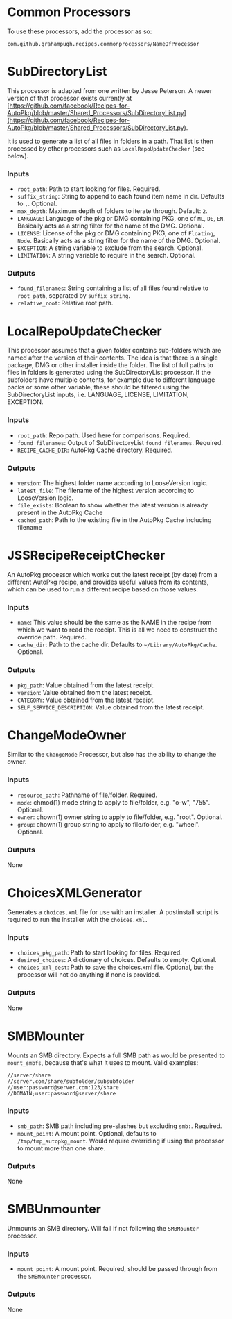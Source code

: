 # Common Processors

To use these processors, add the processor as so:

    com.github.grahampugh.recipes.commonprocessors/NameOfProcessor

# SubDirectoryList

This processor is adapted from one written by Jesse Peterson. A newer version of that processor exists currently at [https://github.com/facebook/Recipes-for-AutoPkg/blob/master/Shared_Processors/SubDirectoryList.py](https://github.com/facebook/Recipes-for-AutoPkg/blob/master/Shared_Processors/SubDirectoryList.py).

It is used to generate a list of all files in folders in a path. That list is then processed by other processors such as `LocalRepoUpdateChecker` (see below).

### Inputs

- `root_path`: Path to start looking for files. Required.
- `suffix_string`: String to append to each found item name in dir. Defaults to `,`. Optional.
- `max_depth`: Maximum depth of folders to iterate through. Default: `2`.
- `LANGUAGE`: Language of the pkg or DMG containing PKG, one of `ML`, `DE`, `EN`. Basically acts as a string filter for the name of the DMG. Optional.
- `LICENSE`: License of the pkg or DMG containing PKG, one of `Floating`, `Node`. Basically acts as a string filter for the name of the DMG. Optional.
- `EXCEPTION`: A string variable to exclude from the search. Optional.
- `LIMITATION`: A string variable to require in the search. Optional.

### Outputs

- `found_filenames`: String containing a list of all files found relative to `root_path`, separated by `suffix_string`.
- `relative_root`: Relative root path.

# LocalRepoUpdateChecker

This processor assumes that a given folder contains sub-folders which are named after the version of their contents. The idea is that there is a single package, DMG or other installer inside the folder. The list of full paths to files in folders is generated using the SubDirectoryList processor. If the subfolders have multiple contents, for example due to different language packs or some other variable, these should be filtered using the SubDirectoryList inputs, i.e. LANGUAGE, LICENSE, LIMITATION, EXCEPTION.

### Inputs

- `root_path`: Repo path. Used here for comparisons. Required.
- `found_filenames`: Output of SubDirectoryList `found_filenames`. Required.
- `RECIPE_CACHE_DIR`: AutoPkg Cache directory. Required.

### Outputs

- `version`: The highest folder name according to LooseVersion logic.
- `latest_file`: The filename of the highest version according to LooseVersion logic.
- `file_exists`: Boolean to show whether the latest version is already present in the AutoPkg Cache
- `cached_path`: Path to the existing file in the AutoPkg Cache including filename

# JSSRecipeReceiptChecker

An AutoPkg processor which works out the latest receipt (by date) from a different AutoPkg recipe, and provides useful values from its contents, which can be used to run a different recipe based on those values.

### Inputs

- `name`: This value should be the same as the NAME in the recipe from which we want to read the receipt. This is all we need to construct the override path. Required.
- `cache_dir`: Path to the cache dir. Defaults to `~/Library/AutoPkg/Cache`. Optional.

### Outputs

- `pkg_path`: Value obtained from the latest receipt.
- `version`: Value obtained from the latest receipt.
- `CATEGORY`: Value obtained from the latest receipt.
- `SELF_SERVICE_DESCRIPTION`: Value obtained from the latest receipt.

# ChangeModeOwner

Similar to the `ChangeMode` Processor, but also has the ability to change the owner.

### Inputs

- `resource_path`: Pathname of file/folder. Required.
- `mode`: chmod(1) mode string to apply to file/folder, e.g. "o-w", "755". Optional.
- `owner`: chown(1) owner string to apply to file/folder, e.g. "root". Optional.
- `group`: chown(1) group string to apply to file/folder, e.g. "wheel". Optional.

### Outputs

None

# ChoicesXMLGenerator

Generates a `choices.xml` file for use with an installer. A postinstall script is required to run the installer with the `choices.xml.`

### Inputs

- `choices_pkg_path`: Path to start looking for files. Required.
- `desired_choices`: A dictionary of choices. Defaults to empty. Optional.
- `choices_xml_dest`: Path to save the choices.xml file. Optional, but the processor will not do anything if none is provided.

### Outputs

None

# SMBMounter

Mounts an SMB directory. Expects a full SMB path as would be presented to `mount_smbfs`, because that's what it uses to mount. Valid examples:

    //server/share
    //server.com/share/subfolder/subsubfolder
    //user:password@server.com:123/share
    //DOMAIN;user:password@server/share

### Inputs

- `smb_path`: SMB path including pre-slashes but excluding `smb:`. Required.
- `mount_point`: A mount point. Optional, defaults to `/tmp/tmp_autopkg_mount`. Would require overriding if using the processor to mount more than one share.

### Outputs

None

# SMBUnmounter

Unmounts an SMB directory. Will fail if not following the `SMBMounter` processor.

### Inputs

- `mount_point`: A mount point. Required, should be passed through from the `SMBMounter` processor.

### Outputs

None
